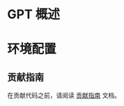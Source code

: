 # GPT 概述


# 环境配置

## 贡献指南
在贡献代码之前，请阅读 [贡献指南](https://github.com/OpenHUTB/bazaar/blob/master/CONTRIBUTING.md) 文档。
